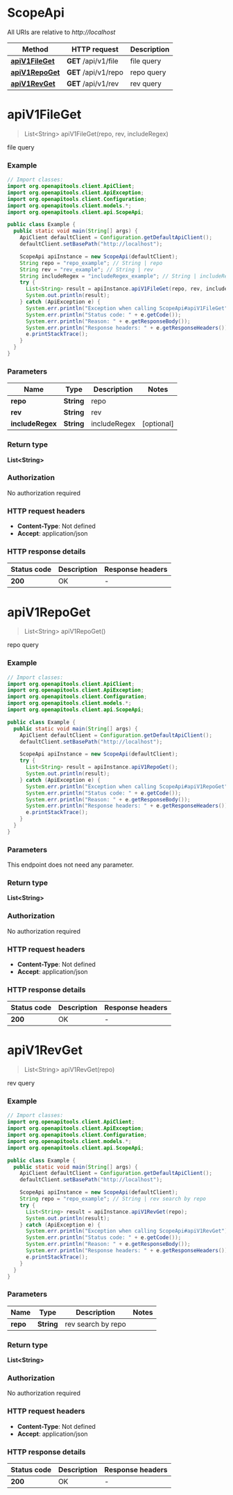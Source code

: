 # ScopeApi

All URIs are relative to *http://localhost*

| Method | HTTP request | Description |
|------------- | ------------- | -------------|
| [**apiV1FileGet**](ScopeApi.md#apiV1FileGet) | **GET** /api/v1/file | file query |
| [**apiV1RepoGet**](ScopeApi.md#apiV1RepoGet) | **GET** /api/v1/repo | repo query |
| [**apiV1RevGet**](ScopeApi.md#apiV1RevGet) | **GET** /api/v1/rev | rev query |


<a name="apiV1FileGet"></a>
# **apiV1FileGet**
> List&lt;String&gt; apiV1FileGet(repo, rev, includeRegex)

file query

### Example
```java
// Import classes:
import org.openapitools.client.ApiClient;
import org.openapitools.client.ApiException;
import org.openapitools.client.Configuration;
import org.openapitools.client.models.*;
import org.openapitools.client.api.ScopeApi;

public class Example {
  public static void main(String[] args) {
    ApiClient defaultClient = Configuration.getDefaultApiClient();
    defaultClient.setBasePath("http://localhost");

    ScopeApi apiInstance = new ScopeApi(defaultClient);
    String repo = "repo_example"; // String | repo
    String rev = "rev_example"; // String | rev
    String includeRegex = "includeRegex_example"; // String | includeRegex
    try {
      List<String> result = apiInstance.apiV1FileGet(repo, rev, includeRegex);
      System.out.println(result);
    } catch (ApiException e) {
      System.err.println("Exception when calling ScopeApi#apiV1FileGet");
      System.err.println("Status code: " + e.getCode());
      System.err.println("Reason: " + e.getResponseBody());
      System.err.println("Response headers: " + e.getResponseHeaders());
      e.printStackTrace();
    }
  }
}
```

### Parameters

| Name | Type | Description  | Notes |
|------------- | ------------- | ------------- | -------------|
| **repo** | **String**| repo | |
| **rev** | **String**| rev | |
| **includeRegex** | **String**| includeRegex | [optional] |

### Return type

**List&lt;String&gt;**

### Authorization

No authorization required

### HTTP request headers

 - **Content-Type**: Not defined
 - **Accept**: application/json

### HTTP response details
| Status code | Description | Response headers |
|-------------|-------------|------------------|
| **200** | OK |  -  |

<a name="apiV1RepoGet"></a>
# **apiV1RepoGet**
> List&lt;String&gt; apiV1RepoGet()

repo query

### Example
```java
// Import classes:
import org.openapitools.client.ApiClient;
import org.openapitools.client.ApiException;
import org.openapitools.client.Configuration;
import org.openapitools.client.models.*;
import org.openapitools.client.api.ScopeApi;

public class Example {
  public static void main(String[] args) {
    ApiClient defaultClient = Configuration.getDefaultApiClient();
    defaultClient.setBasePath("http://localhost");

    ScopeApi apiInstance = new ScopeApi(defaultClient);
    try {
      List<String> result = apiInstance.apiV1RepoGet();
      System.out.println(result);
    } catch (ApiException e) {
      System.err.println("Exception when calling ScopeApi#apiV1RepoGet");
      System.err.println("Status code: " + e.getCode());
      System.err.println("Reason: " + e.getResponseBody());
      System.err.println("Response headers: " + e.getResponseHeaders());
      e.printStackTrace();
    }
  }
}
```

### Parameters
This endpoint does not need any parameter.

### Return type

**List&lt;String&gt;**

### Authorization

No authorization required

### HTTP request headers

 - **Content-Type**: Not defined
 - **Accept**: application/json

### HTTP response details
| Status code | Description | Response headers |
|-------------|-------------|------------------|
| **200** | OK |  -  |

<a name="apiV1RevGet"></a>
# **apiV1RevGet**
> List&lt;String&gt; apiV1RevGet(repo)

rev query

### Example
```java
// Import classes:
import org.openapitools.client.ApiClient;
import org.openapitools.client.ApiException;
import org.openapitools.client.Configuration;
import org.openapitools.client.models.*;
import org.openapitools.client.api.ScopeApi;

public class Example {
  public static void main(String[] args) {
    ApiClient defaultClient = Configuration.getDefaultApiClient();
    defaultClient.setBasePath("http://localhost");

    ScopeApi apiInstance = new ScopeApi(defaultClient);
    String repo = "repo_example"; // String | rev search by repo
    try {
      List<String> result = apiInstance.apiV1RevGet(repo);
      System.out.println(result);
    } catch (ApiException e) {
      System.err.println("Exception when calling ScopeApi#apiV1RevGet");
      System.err.println("Status code: " + e.getCode());
      System.err.println("Reason: " + e.getResponseBody());
      System.err.println("Response headers: " + e.getResponseHeaders());
      e.printStackTrace();
    }
  }
}
```

### Parameters

| Name | Type | Description  | Notes |
|------------- | ------------- | ------------- | -------------|
| **repo** | **String**| rev search by repo | |

### Return type

**List&lt;String&gt;**

### Authorization

No authorization required

### HTTP request headers

 - **Content-Type**: Not defined
 - **Accept**: application/json

### HTTP response details
| Status code | Description | Response headers |
|-------------|-------------|------------------|
| **200** | OK |  -  |

